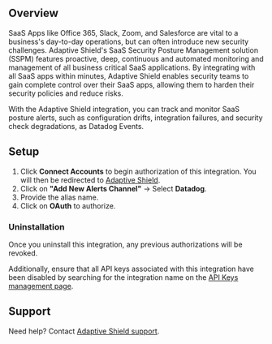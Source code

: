 ## Overview
SaaS Apps like Office 365, Slack, Zoom, and Salesforce are vital to a business's day-to-day operations, but can often introduce new security challenges. Adaptive Shield's SaaS Security Posture Management solution (SSPM) features proactive, deep, continuous and automated monitoring and management of all business critical SaaS applications. By integrating with all SaaS apps within minutes, Adaptive Shield enables security teams to gain complete control over their SaaS apps, allowing them to harden their security policies and reduce risks.

With the Adaptive Shield integration, you can track and monitor SaaS posture alerts, such as configuration drifts, integration failures, and security check degradations, as Datadog Events.

## Setup

1. Click **Connect Accounts** to begin authorization of this integration. You will then be redirected to [Adaptive Shield][1].
2. Click on **"Add New Alerts Channel"** -> Select **Datadog**.
3. Provide the alias name.
4. Click on **OAuth** to authorize.


### Uninstallation

Once you uninstall this integration, any previous authorizations will be revoked. 

Additionally, ensure that all API keys associated with this integration have been disabled by searching for the integration name on the [API Keys management page](https://app.datadoghq.com/organization-settings/api-keys).


## Support
Need help? Contact [Adaptive Shield support][2].

[1]: https://dashboard.adaptive-shield.com/settings/alerts
[2]: mailto:support@adaptive-shield.com
